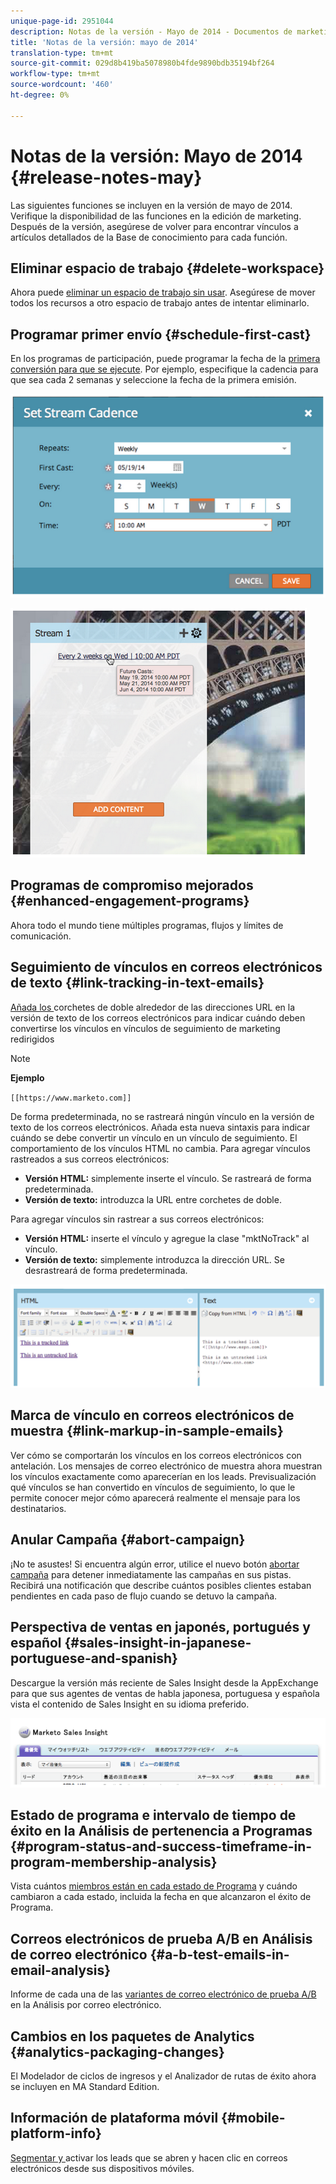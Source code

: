 ```yaml
---
unique-page-id: 2951044
description: Notas de la versión - Mayo de 2014 - Documentos de marketing - Documentación del producto
title: 'Notas de la versión: mayo de 2014'
translation-type: tm+mt
source-git-commit: 029d8b419ba5078980b4fde9890bdb35194bf264
workflow-type: tm+mt
source-wordcount: '460'
ht-degree: 0%

---
```



# Notas de la versión: Mayo de 2014 {#release-notes-may}

Las siguientes funciones se incluyen en la versión de mayo de 2014. Verifique la disponibilidad de las funciones en la edición de marketing. Después de la versión, asegúrese de volver para encontrar vínculos a artículos detallados de la Base de conocimiento para cada función.

## Eliminar espacio de trabajo {#delete-workspace}

Ahora puede [eliminar un espacio de trabajo sin usar](/help/marketo/product-docs/administration/workspaces-and-person-partitions/delete-a-workspace.md). Asegúrese de mover todos los recursos a otro espacio de trabajo antes de intentar eliminarlo.

## Programar primer envío {#schedule-first-cast}

En los programas de participación, puede programar la fecha de la [primera conversión para que se ejecute](/help/marketo/product-docs/email-marketing/drip-nurturing/engagement-program-streams/set-stream-cadence.md). Por ejemplo, especifique la cadencia para que sea cada 2 semanas y seleccione la fecha de la primera emisión.

![](assets/image2014-9-22-11-3a57-3a36.png)

![](assets/image2014-9-22-11-3a57-3a54.png)

## Programas de compromiso mejorados {#enhanced-engagement-programs}

Ahora todo el mundo tiene múltiples programas, flujos y límites de comunicación.

## Seguimiento de vínculos en correos electrónicos de texto {#link-tracking-in-text-emails}

[Añada los ](/help/marketo/product-docs/email-marketing/general/functions-in-the-editor/add-tracked-links-to-a-text-email.md) corchetes de doble alrededor de las direcciones URL en la versión de texto de los correos electrónicos para indicar cuándo deben convertirse los vínculos en vínculos de seguimiento de marketing redirigidos

>[!NOTE]
>
>**Ejemplo**
>
>`[[https://www.marketo.com]]`

De forma predeterminada, no se rastreará ningún vínculo en la versión de texto de los correos electrónicos. Añada esta nueva sintaxis para indicar cuándo se debe convertir un vínculo en un vínculo de seguimiento. El comportamiento de los vínculos HTML no cambia.  Para agregar vínculos rastreados a sus correos electrónicos:

* **Versión HTML:** simplemente inserte el vínculo. Se rastreará de forma predeterminada.
* **Versión de texto:** introduzca la URL entre corchetes de doble.

Para agregar vínculos sin rastrear a sus correos electrónicos:

* **Versión HTML:** inserte el vínculo y agregue la clase &quot;mktNoTrack&quot; al vínculo.
* **Versión de texto:** simplemente introduzca la dirección URL. Se desrastreará de forma predeterminada.

![](assets/image2014-9-22-12-3a1-3a34.png)

## Marca de vínculo en correos electrónicos de muestra {#link-markup-in-sample-emails}

Ver cómo se comportarán los vínculos en los correos electrónicos con antelación. Los mensajes de correo electrónico de muestra ahora muestran los vínculos exactamente como aparecerían en los leads. Previsualización qué vínculos se han convertido en vínculos de seguimiento, lo que le permite conocer mejor cómo aparecerá realmente el mensaje para los destinatarios.

## Anular Campaña {#abort-campaign}

¡No te asustes! Si encuentra algún error, utilice el nuevo botón [abortar campaña](/help/marketo/product-docs/core-marketo-concepts/smart-campaigns/using-smart-campaigns/abort-a-smart-campaign.md) para detener inmediatamente las campañas en sus pistas. Recibirá una notificación que describe cuántos posibles clientes estaban pendientes en cada paso de flujo cuando se detuvo la campaña.

## Perspectiva de ventas en japonés, portugués y español {#sales-insight-in-japanese-portuguese-and-spanish}

Descargue la versión más reciente de Sales Insight desde la AppExchange para que sus agentes de ventas de habla japonesa, portuguesa y española vista el contenido de Sales Insight en su idioma preferido.

![](assets/image2014-9-22-12-3a2-3a12.png)

## Estado de programa e intervalo de tiempo de éxito en la Análisis de pertenencia a Programas {#program-status-and-success-timeframe-in-program-membership-analysis}

Vista cuántos [miembros están en cada estado de Programa](/help/marketo/product-docs/reporting/revenue-cycle-analytics/program-analytics/build-a-program-membership-analysis-report-that-lists-leads.md) y cuándo cambiaron a cada estado, incluida la fecha en que alcanzaron el éxito de Programa.

## Correos electrónicos de prueba A/B en Análisis de correo electrónico {#a-b-test-emails-in-email-analysis}

Informe de cada una de las [variantes de correo electrónico de prueba A/B](/help/marketo/product-docs/reporting/revenue-cycle-analytics/email-analysis/build-an-email-analysis-report-that-shows-program-information.md) en la Análisis por correo electrónico.

## Cambios en los paquetes de Analytics {#analytics-packaging-changes}

El Modelador de ciclos de ingresos y el Analizador de rutas de éxito ahora se incluyen en MA Standard Edition.

## Información de plataforma móvil {#mobile-platform-info}

[Segmentar y ](/help/marketo/product-docs/reporting/basic-reporting/report-activity/build-a-people-performance-report-with-mobile-platform-columns.md) activar los leads que se abren y hacen clic en correos electrónicos desde sus dispositivos móviles.
